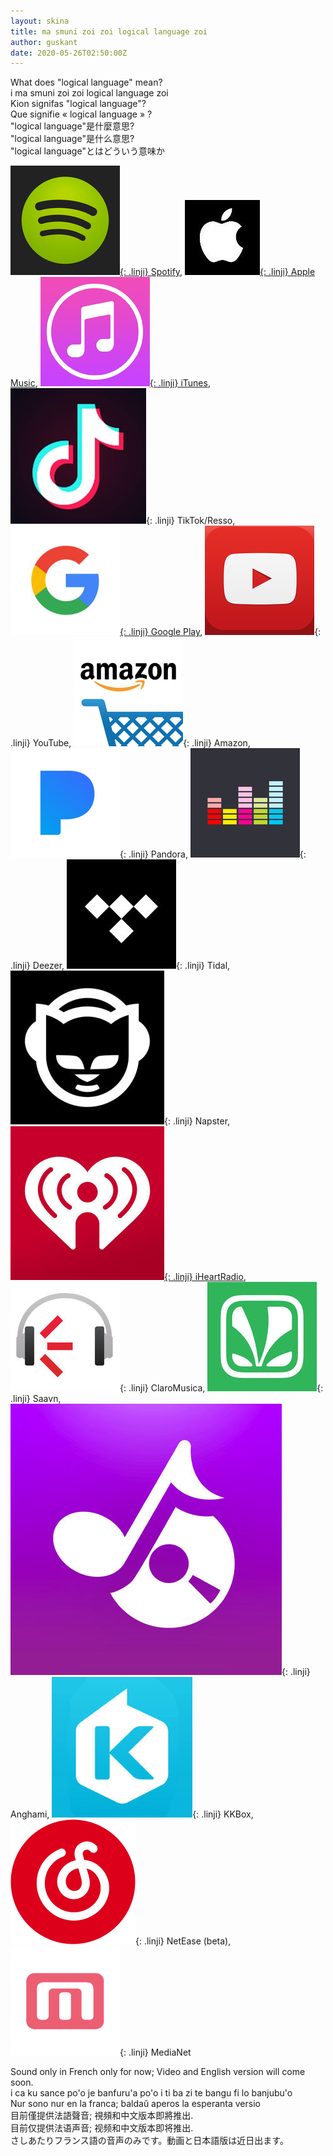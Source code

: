 ```yaml
---
layout: skina
title: ma smuni zoi zoi logical language zoi
author: guskant
date: 2020-05-26T02:50:00Z
---
```

<div lang="en">
What does "logical language" mean?
</div>
<div lang="jbo">
i ma smuni zoi zoi logical language zoi
</div>
<div lang="epo">
Kion signifas "logical language"?
</div>
<div lang="fr">
Que signifie « logical language » ?
</div>
<div lang="zh-Hant">
"logical language"是什麼意思?
</div>
<div lang="zh-Hans">
"logical language"是什么意思?
</div>
<div lang="ja">
"logical language"とはどういう意味か
</div>

[![Spotify](media/spotify.png){: .linji} Spotify](https://open.spotify.com/album/1GbrscfnZaWLPonjykzlsU),
[![Apple Music](media/applemusic.png){: .linji} Apple Music](https://music.apple.com/us/album/que-signifie-logical-language-cours-lojban-en-fran%C3%A7ais/1515026962?uo=4&app=music&at=1001lry3&ct=dashboard),
[![iTunes](media/itunes.png){: .linji} iTunes](https://music.apple.com/us/album/que-signifie-logical-language-cours-lojban-en-fran%C3%A7ais/1515026962?uo=4&app=itunes&at=1001lry3&ct=dashboard),
![TikTok/Resso](media/tiktok.png){: .linji} TikTok/Resso,
[![Google Play](media/google.png){: .linji} Google Play](https://play.google.com/store/music/album/Guskant_Que_signifie_Logical_Language_cours_de_loj?id=B5c6yqakhsv6nbdajv5p425fllu),
![YouTube](media/youtube.png){: .linji} YouTube,
![Amazon](media/amazon.png){: .linji} Amazon,
![Pandora](media/rdio.png){: .linji} Pandora,
![Deezer](media/deezer.png){: .linji} Deezer,
![Tidal](media/tidal.png){: .linji} Tidal,
![Napster](media/napster.png){: .linji} Napster,
[![iHeartRadio](media/iheart.png){: .linji} iHeartRadio](https://www.iheart.com/artist/id-33297983/albums/id-102889963),
![ClaroMusica](media/imusica.png){: .linji} ClaroMusica,
![Saavn](media/saavn.png){: .linji} Saavn,
![Anghami](media/anghami.png){: .linji} Anghami,
![KKBox](media/kkbox.png){: .linji} KKBox,
![NetEase (beta)](media/netease.png){: .linji} NetEase (beta),
![MediaNet](media/beats.png){: .linji} MediaNet

<div lang="en">Sound only in French only for now; Video and English version will come soon.</div>
<div lang="jbo">i ca ku sance po'o je banfuru'a po'o i ti ba zi te bangu fi lo banjubu'o</div>
<div lang="epo">Nur sono nur en la franca; baldaŭ aperos la esperanta versio</div>
<div lang="fr"></div>
<div lang="zh-Hant">目前僅提供法語聲音; 視頻和中文版本即將推出.</div>
<div lang="zh-Hans">目前仅提供法语声音; 视频和中文版本即将推出.</div>
<div lang="ja">さしあたりフランス語の音声のみです。動画と日本語版は近日出ます。</div>

